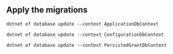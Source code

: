 ## Apply the migrations

    dotnet ef database update --context ApplicationDbContext

    dotnet ef database update --context ConfigurationDbContext

    dotnet ef database update --context PersistedGrantDbContext
